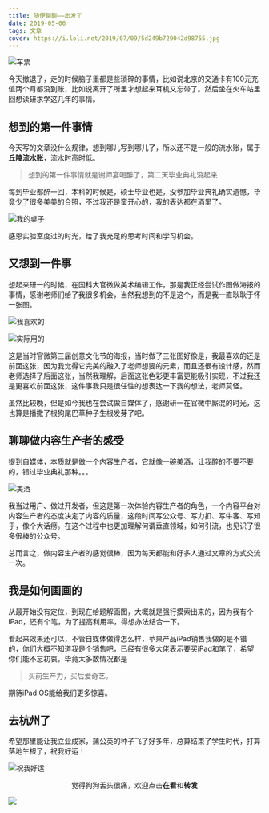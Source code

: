 ```yaml
---
title: 随便聊聊——出发了
date: 2019-05-06
tags: 文章
cover: https://i.loli.net/2019/07/09/5d249b729042d98755.jpg
---
```


![车票](https://i.loli.net/2019/07/09/5d249b729042d98755.jpg)

今天撤退了，走的时候脑子里都是些琐碎的事情，比如说北京的交通卡有100元充值两个月都没到账，比如说离开了所里才想起来耳机又忘带了。然后坐在火车站里回想读研求学这几年的事情。

## 想到的第一件事情

今天写的文章没什么规律，想到哪儿写到哪儿了，所以还不是一般的流水账，属于**丘陵流水账**，流水时高时低。

> 想到的第一件事情就是谢师宴喝醉了，第二天毕业典礼没起来

每到毕业都醉一回，本科的时候是，硕士毕业也是，没参加毕业典礼确实遗憾，毕竟少了很多美美的合照，不过我还是蛮开心的，我的表达都在酒里了。


![我的桌子](https://i.loli.net/2019/07/09/5d249b729042d98755.jpg)

感恩实验室度过的时光，给了我充足的思考时间和学习机会。

## 又想到一件事

想起来研一的时候，在国科大官微做美术编辑工作，那是我正经尝试作图做海报的事情，感谢老师们给了我很多机会，当然我想到的不是这个，而是我一直耿耿于怀一张图。

![我喜欢的](https://i.loli.net/2019/07/09/5d249b729042d98755.jpg)

![实际用的](https://i.loli.net/2019/07/09/5d249b729042d98755.jpg)

这是当时官微第三届创意文化节的海报，当时做了三张图好像是，我最喜欢的还是前面这张，因为我觉得它完美的融入了老师想要的元素，而且还很有设计感，然而老师选择了后面这张，当然我理解，后面这张色彩更丰富更能吸引实现，不过我还是更喜欢前面这张，这件事我只是很任性的想表达一下我的想法，老师莫怪。

虽然比较晚，但是如今我也在尝试做自媒体了，感谢研一在官微中厮混的时光，这也算是播撒了根狗尾巴草种子生根发芽了吧。

## 聊聊做内容生产者的感受

提到自媒体，本质就是做一个内容生产者，它就像一碗美酒，让我醉的不要不要的，错过毕业典礼那种。。。

![美酒](https://i.loli.net/2019/07/09/5d249b729042d98755.jpg)

我当过用户、做过开发者，但这是第一次体验内容生产者的角色，一个内容平台对内容生产者的态度决定了内容的质量，这段时间写公众号、写力扣、写牛客、写知乎，像个大话痨。在这个过程中也更加理解何谓垂直领域，如何引流，也见识了很多很棒的公众号。

总而言之，做内容生产者的感觉很棒，因为每天都能和好多人通过文章的方式交流一次。

## 我是如何画画的

从最开始没有定位，到现在给题解画图，大概就是强行摸索出来的，因为我有个iPad，还有个笔，为了提高利用率，得想办法结合一下。

看起来效果还可以，不管自媒体做得怎么样，苹果产品iPad销售我做的是不错的，你们大概不知道我是个销售吧，已经有很多大佬表示要买iPad和笔了，希望你们能不忘初衷，毕竟大多数情况都是

> 买前生产力，买后爱奇艺。

期待iPad OS能给我们更多惊喜。

## 去杭州了

希望那里能让我立业成家，蒲公英的种子飞了好多年，总算结束了学生时代，打算落地生根了，祝我好运！

![祝我好运](https://i.loli.net/2019/07/09/5d249b729042d98755.jpg)

<span style="display:block;text-align:center;">觉得狗狗舌头很痛，欢迎点击<strong>在看</strong>和<strong>转发</strong></span>

![](https://imgkr.cn-bj.ufileos.com/f3e6917b-991c-4ef5-a29a-bb5d9af1273a.gif)
